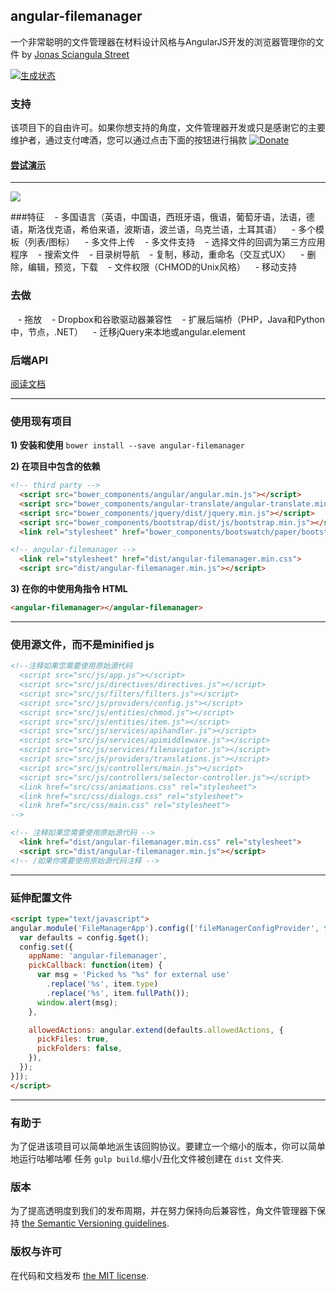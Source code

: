 ## angular-filemanager

一个非常聪明的文件管理器在材料设计风格与AngularJS开发的浏览器管理你的文件
 by [Jonas Sciangula Street](https://github.com/joni2back)

[![生成状态](https://travis-ci.org/joni2back/angular-filemanager.svg?branch=master)](https://travis-ci.org/joni2back/angular-filemanager)

### 支持
该项目下的自由许可。如果你想支持的角度，文件管理器开发或只是感谢它的主要维护者，通过支付啤酒，您可以通过点击下面的按钮进行捐款 [![Donate](https://www.paypal.com/en_GB/i/btn/btn_donate_LG.gif)](https://www.paypal.com/cgi-bin/webscr?cmd=_s-xclick&hosted_button_id=XRB7EW72PS982) 


#### [尝试演示](http://angular-filemanager.zendelsolutions.com/)
---------
![](https://raw.githubusercontent.com/joni2back/angular-filemanager/master/screenshot.gif)

###特征
   - 多国语言（英语，中国语，西班牙语，俄语，葡萄牙语，法语，德语，斯洛伐克语，希伯来语，波斯语，波兰语，乌克兰语，土耳其语）
   - 多个模板（列表/图标）
   - 多文件上传
   - 多文件支持
   - 选择文件的回调为第三方应用程序
   - 搜索文件
   - 目录树导航
   - 复制，移动，重命名（交互式UX）
   - 删除，编辑，预览，下载
   - 文件权限（CHMOD的Unix风格）
   - 移动支持

### 去做
   - 拖放
   - Dropbox和谷歌驱动器兼容性
   - 扩展后端桥（PHP，Java和Python中，节点，.NET）
   - 迁移jQuery来本地或angular.element

### 后端API
[阅读文档](API.md)

---------

### 使用现有项目
**1) 安装和使用**
```bower install --save angular-filemanager```

**2) 在项目中包含的依赖**
```html
<!-- third party -->
  <script src="bower_components/angular/angular.min.js"></script>
  <script src="bower_components/angular-translate/angular-translate.min.js"></script>
  <script src="bower_components/jquery/dist/jquery.min.js"></script>
  <script src="bower_components/bootstrap/dist/js/bootstrap.min.js"></script>
  <link rel="stylesheet" href="bower_components/bootswatch/paper/bootstrap.min.css" />

<!-- angular-filemanager -->
  <link rel="stylesheet" href="dist/angular-filemanager.min.css">
  <script src="dist/angular-filemanager.min.js"></script>
```

**3) 在你的中使用角指令 HTML**
```html
<angular-filemanager></angular-filemanager>
```

---------

### 使用源文件，而不是minified js
```html
<!--注释如果您需要使用原始源代码
  <script src="src/js/app.js"></script>
  <script src="src/js/directives/directives.js"></script>
  <script src="src/js/filters/filters.js"></script>
  <script src="src/js/providers/config.js"></script>
  <script src="src/js/entities/chmod.js"></script>
  <script src="src/js/entities/item.js"></script>
  <script src="src/js/services/apihandler.js"></script>
  <script src="src/js/services/apimiddleware.js"></script>
  <script src="src/js/services/filenavigator.js"></script>
  <script src="src/js/providers/translations.js"></script>
  <script src="src/js/controllers/main.js"></script>
  <script src="src/js/controllers/selector-controller.js"></script>
  <link href="src/css/animations.css" rel="stylesheet">
  <link href="src/css/dialogs.css" rel="stylesheet">
  <link href="src/css/main.css" rel="stylesheet">
-->

<!-- 注释如果您需要使用原始源代码 -->
  <link href="dist/angular-filemanager.min.css" rel="stylesheet">
  <script src="dist/angular-filemanager.min.js"></script>
<!-- /如果你需要使用原始源代码注释 -->
```

---------

### 延伸配置文件
```html
<script type="text/javascript">
angular.module('FileManagerApp').config(['fileManagerConfigProvider', function (config) {
  var defaults = config.$get();
  config.set({
    appName: 'angular-filemanager',
    pickCallback: function(item) {
      var msg = 'Picked %s "%s" for external use'
        .replace('%s', item.type)
        .replace('%s', item.fullPath());
      window.alert(msg);
    },

    allowedActions: angular.extend(defaults.allowedActions, {
      pickFiles: true,
      pickFolders: false,
    }),
  });
}]);
</script>
```

---------

### 有助于
为了促进该项目可以简单地派生该回购协议。要建立一个缩小的版本，你可以简单地运行咕嘟咕嘟
任务 `gulp build`.缩小/丑化文件被创建在 `dist` 文件夹.

### 版本
为了提高透明度到我们的发布周期，并在努力保持向后兼容性，角文件管理器下保持 [the Semantic Versioning guidelines](http://semver.org/).

### 版权与许可
在代码和文档发布 [the MIT license](https://github.com/joni2back/angular-filemanager/blob/master/LICENSE).


